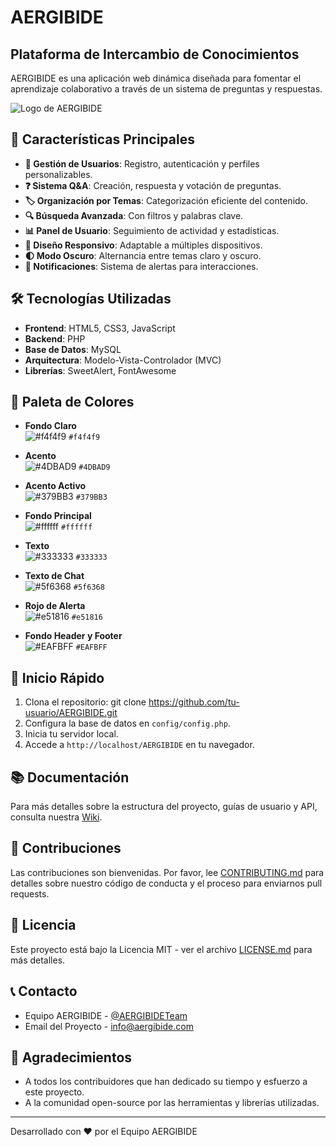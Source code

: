 # AERGIBIDE

## Plataforma de Intercambio de Conocimientos

AERGIBIDE es una aplicación web dinámica diseñada para fomentar el aprendizaje colaborativo a través de un sistema de preguntas y respuestas.

![Logo de AERGIBIDE](https://i.imgur.com/dvqSy5F.png)

## 🚀 Características Principales

- **👤 Gestión de Usuarios**: Registro, autenticación y perfiles personalizables.
- **❓ Sistema Q&A**: Creación, respuesta y votación de preguntas.
- **🏷️ Organización por Temas**: Categorización eficiente del contenido.
- **🔍 Búsqueda Avanzada**: Con filtros y palabras clave.
- **📊 Panel de Usuario**: Seguimiento de actividad y estadísticas.
- **📱 Diseño Responsivo**: Adaptable a múltiples dispositivos.
- **🌓 Modo Oscuro**: Alternancia entre temas claro y oscuro.
- **🔔 Notificaciones**: Sistema de alertas para interacciones.

## 🛠️ Tecnologías Utilizadas

- **Frontend**: HTML5, CSS3, JavaScript
- **Backend**: PHP
- **Base de Datos**: MySQL
- **Arquitectura**: Modelo-Vista-Controlador (MVC)
- **Librerías**: SweetAlert, FontAwesome

## 🎨 Paleta de Colores

- **Fondo Claro**  
  ![#f4f4f9](https://via.placeholder.com/20/f4f4f9/000000?text=+) `#f4f4f9`

- **Acento**  
  ![#4DBAD9](https://via.placeholder.com/20/4DBAD9/000000?text=+) `#4DBAD9`

- **Acento Activo**  
  ![#379BB3](https://via.placeholder.com/20/379BB3/000000?text=+) `#379BB3`

- **Fondo Principal**  
  ![#ffffff](https://via.placeholder.com/20/ffffff/000000?text=+) `#ffffff`

- **Texto**  
  ![#333333](https://via.placeholder.com/20/333333/ffffff?text=+) `#333333`

- **Texto de Chat**  
  ![#5f6368](https://via.placeholder.com/20/5f6368/ffffff?text=+) `#5f6368`

- **Rojo de Alerta**  
  ![#e51816](https://via.placeholder.com/20/e51816/ffffff?text=+) `#e51816`

- **Fondo Header y Footer**  
  ![#EAFBFF](https://via.placeholder.com/20/EAFBFF/000000?text=+) `#EAFBFF`
## 🚀 Inicio Rápido

1. Clona el repositorio:
git clone https://github.com/tu-usuario/AERGIBIDE.git
2. Configura la base de datos en `config/config.php`.
3. Inicia tu servidor local.
4. Accede a `http://localhost/AERGIBIDE` en tu navegador.

## 📚 Documentación

Para más detalles sobre la estructura del proyecto, guías de usuario y API, consulta nuestra [Wiki](https://github.com/tu-usuario/AERGIBIDE/wiki).

## 🤝 Contribuciones

Las contribuciones son bienvenidas. Por favor, lee [CONTRIBUTING.md](CONTRIBUTING.md) para detalles sobre nuestro código de conducta y el proceso para enviarnos pull requests.

## 📄 Licencia

Este proyecto está bajo la Licencia MIT - ver el archivo [LICENSE.md](LICENSE.md) para más detalles.

## 📞 Contacto

- Equipo AERGIBIDE - [@AERGIBIDETeam](https://twitter.com/AERGIBIDETeam)
- Email del Proyecto - info@aergibide.com

## 🙏 Agradecimientos

- A todos los contribuidores que han dedicado su tiempo y esfuerzo a este proyecto.
- A la comunidad open-source por las herramientas y librerías utilizadas.

---

Desarrollado con ❤️ por el Equipo AERGIBIDE
